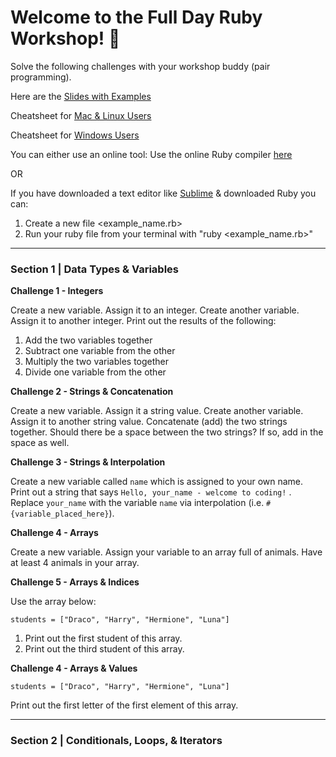 # Welcome to the Full Day Ruby Workshop! 💎


Solve the following challenges with your workshop buddy (pair programming).

Here are the [Slides with Examples](https://bit.ly/2XVdfpl)

Cheatsheet for [Mac & Linux Users](https://www.slideshare.net/paalringstad/command-cheatsheets-mac)

Cheatsheet for [Windows Users](https://www.slideshare.net/paalringstad/command-cheatsheets-windows-138186563)


You can either use an online tool: 
Use the online Ruby compiler [here](https://repl.it/languages/ruby)

OR

If you have downloaded a text editor like [Sublime](http://www.sublimetext.com/3) & downloaded Ruby you can: 

1. Create a new file <example_name.rb>
2. Run your ruby file from your terminal with "ruby <example_name.rb>"


---


### Section 1 | Data Types & Variables

**Challenge 1 - Integers**


Create a new variable. Assign it to an integer. 
Create another variable. Assign it to another integer. 
Print out the results of the following: 
1. Add the two variables together
2. Subtract one variable from the other
3. Multiply the two variables together
4. Divide one variable from the other


**Challenge 2 - Strings & Concatenation**


Create a new variable. Assign it a string value. 
Create another variable. Assign it to another string value. 
Concatenate (add) the two strings together. Should there be a space between the two strings? If so, add in the space as well.


**Challenge 3 - Strings & Interpolation**


Create a new variable called `name` which is assigned to your own name.  
Print out a string that says `Hello, your_name - welcome to coding!` . Replace `your_name` with the variable `name` via interpolation (i.e. `#{variable_placed_here}`).


**Challenge 4 - Arrays**


Create a new variable.
Assign your variable to an array full of animals. Have at least 4 animals in your array. 


**Challenge 5 - Arrays & Indices**


Use the array below:

`students = ["Draco", "Harry", "Hermione", "Luna"]`

1. Print out the first student of this array.
2. Print out the third student of this array. 


**Challenge 4 - Arrays & Values**


`students = ["Draco", "Harry", "Hermione", "Luna"]`

Print out the first letter of the first element of this array. 

---

### Section 2 | Conditionals, Loops, & Iterators
